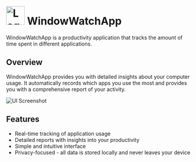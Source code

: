 # <img alt="Logo" src="https://i.imgur.com/DDno3Bi.png" width="50"> WindowWatchApp

WindowWatchApp is a productivity application that tracks the amount of time spent in different applications.
 
## Overview

WindowWatchApp provides you with detailed insights about your computer usage. It automatically records which apps you use the most and provides you with a comprehensive report of your activity.

![UI Screenshot](https://i.imgur.com/qJUq2q3.png)

## Features

- Real-time tracking of application usage
- Detailed reports with insights into your productivity
- Simple and intuitive interface
- Privacy-focused - all data is stored locally and never leaves your device
